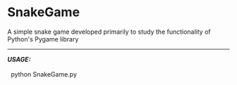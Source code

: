 # SnakeGame
A simple snake game developed primarily to study the functionality of Python's Pygame library
<hr>
<em><strong> USAGE: </strong></em><br><br>
&nbsp; python SnakeGame.py
